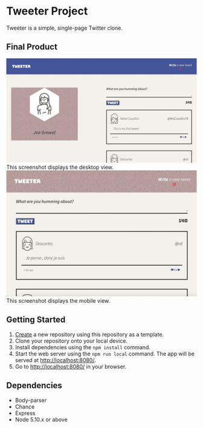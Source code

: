 # Tweeter Project

Tweeter is a simple, single-page Twitter clone.

## Final Product

!["Screenshot of desktop view"](https://github.com/Joe-Grewal/tweeter/blob/main/docs/tweeter-desktop-view.png)
This screenshot displays the desktop view.
!["Screenshot of mobile view"](https://github.com/Joe-Grewal/tweeter/blob/main/docs/tweeter-mobile-view.png)
This screenshot displays the mobile view.

## Getting Started

1. [Create](https://docs.github.com/en/repositories/creating-and-managing-repositories/creating-a-repository-from-a-template) a new repository using this repository as a template.
2. Clone your repository onto your local device.
3. Install dependencies using the `npm install` command.
3. Start the web server using the `npm run local` command. The app will be served at <http://localhost:8080/>.
4. Go to <http://localhost:8080/> in your browser.

## Dependencies

- Body-parser
- Chance
- Express
- Node 5.10.x or above